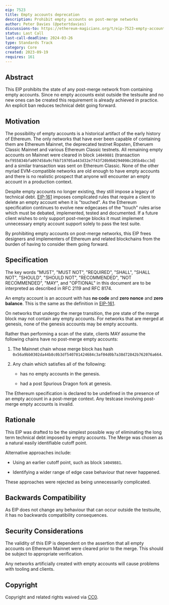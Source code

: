```yaml
---
eip: 7523
title: Empty accounts deprecation
description: Prohibit empty accounts on post-merge networks
author: Peter Davies (@petertdavies)
discussions-to: https://ethereum-magicians.org/t/eip-7523-empty-accounts-deprecation/15870
status: Last Call
last-call-deadline: 2024-03-26
type: Standards Track
category: Core
created: 2023-09-19
requires: 161
---
```


## Abstract

This EIP prohibits the state of any post-merge network from containing empty accounts. Since no empty accounts exist outside the testsuite and no new ones can be created this requirement is already achieved in practice. An explicit ban reduces technical debt going forward.

## Motivation

The possibility of empty accounts is a historical artifact of the early history of Ethereum. The only networks that have ever been capable of containing them are Ethereum Mainnet, the deprecated testnet Ropsten, Etheruem Classic Mainnet and various Ethereum Classic testnets. All remaining empty accounts on Mainnet were cleared in block `14049881` (transaction `0xf955834bfa097458a9cf6b719705a443d32e7f43f20b9b0294098c205b4bcc3d`) and a similar transaction was sent on Ethereum Classic. None of the other myriad EVM-compatible networks are old enough to have empty accounts and there is no realistic prospect that anyone will encounter an empty account in a production context.

Despite empty accounts no longer existing, they still impose a legacy of technical debt. [EIP-161](./00161.md) imposes complicated rules that require a client to delete an empty account when it is "touched". As the Ethereum specification continues to evolve new edgecases of the "touch" rules arise which must be debated, implemented, tested and documented. If a future client wishes to only support post-merge blocks it must implement unnecessary empty account support solely to pass the test suite.

By prohibiting empty accounts on post-merge networks, this EIP frees designers and implementers of Ethereum and related blockchains from the burden of having to consider them going forward.

## Specification

The key words "MUST", "MUST NOT", "REQUIRED", "SHALL", "SHALL NOT", "SHOULD", "SHOULD NOT", "RECOMMENDED", "NOT RECOMMENDED", "MAY", and "OPTIONAL" in this document are to be interpreted as described in RFC 2119 and RFC 8174.

An empty account is an account with has **no code** and **zero nonce** and **zero balance**. This is the same as the definition in [EIP-161](./00161.md).

On networks that undergo the merge transition, the pre state of the merge block may not contain any empty accounts. For networks that are merged at genesis, none of the genesis accounts may be empty accounts.

Rather than performing a scan of the state, clients MAY assume the following chains have no post-merge empty accounts:

1. The Mainnet chain whose merge block has hash `0x56a9bb0302da44b8c0b3df540781424684c3af04d0b7a38d72842b762076a664`.

2. Any chain which satisfies all of the following:

    - has no empty accounts in the genesis.

    - had a post Spurious Dragon fork at genesis.
  
The Ethereum specification is declared to be undefined in the presence of an empty account in a post-merge context. Any testcase involving post-merge empty accounts is invalid.

## Rationale

This EIP was drafted to be the simplest possible way of eliminating the long term technical debt imposed by empty accounts. The Merge was chosen as a natural easily identifiable cutoff point.

Alternative approaches include:

- Using an earlier cutoff point, such as block `14049881`.

- Identifying a wider range of edge case behaviour that never happened.

These approaches were rejected as being unnecessarily complicated.

## Backwards Compatibility

As EIP does not change any behaviour that can occur outside the testsuite, it has no backwards compatibility consequences.

## Security Considerations

The validity of this EIP is dependent on the assertion that all empty accounts on Ethereum Mainnet were cleared prior to the merge. This should be subject to appropriate verification.

Any networks artificially created with empty accounts will cause problems with tooling and clients.

## Copyright

Copyright and related rights waived via [CC0](/LICENSE.md).
